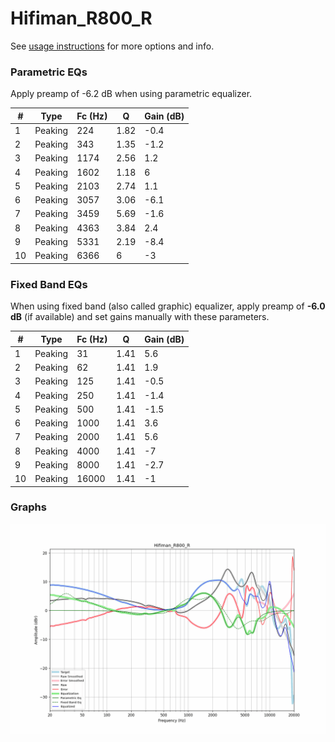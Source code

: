 # Hifiman_R800_R
See [usage instructions](https://github.com/jaakkopasanen/AutoEq#usage) for more options and info.

### Parametric EQs
Apply preamp of -6.2 dB when using parametric equalizer.

|   # | Type    |   Fc (Hz) |    Q |   Gain (dB) |
|-----|---------|-----------|------|-------------|
|   1 | Peaking |       224 | 1.82 |        -0.4 |
|   2 | Peaking |       343 | 1.35 |        -1.2 |
|   3 | Peaking |      1174 | 2.56 |         1.2 |
|   4 | Peaking |      1602 | 1.18 |         6   |
|   5 | Peaking |      2103 | 2.74 |         1.1 |
|   6 | Peaking |      3057 | 3.06 |        -6.1 |
|   7 | Peaking |      3459 | 5.69 |        -1.6 |
|   8 | Peaking |      4363 | 3.84 |         2.4 |
|   9 | Peaking |      5331 | 2.19 |        -8.4 |
|  10 | Peaking |      6366 | 6    |        -3   |

### Fixed Band EQs
When using fixed band (also called graphic) equalizer, apply preamp of **-6.0 dB** (if available) and set gains manually with these parameters.

|   # | Type    |   Fc (Hz) |    Q |   Gain (dB) |
|-----|---------|-----------|------|-------------|
|   1 | Peaking |        31 | 1.41 |         5.6 |
|   2 | Peaking |        62 | 1.41 |         1.9 |
|   3 | Peaking |       125 | 1.41 |        -0.5 |
|   4 | Peaking |       250 | 1.41 |        -1.4 |
|   5 | Peaking |       500 | 1.41 |        -1.5 |
|   6 | Peaking |      1000 | 1.41 |         3.6 |
|   7 | Peaking |      2000 | 1.41 |         5.6 |
|   8 | Peaking |      4000 | 1.41 |        -7   |
|   9 | Peaking |      8000 | 1.41 |        -2.7 |
|  10 | Peaking |     16000 | 1.41 |        -1   |

### Graphs
![](./Hifiman_R800_R.png)
